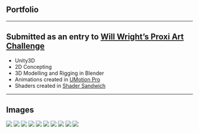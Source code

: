 ## Portfolio

---
Submitted as an entry to
[Will Wright’s Proxi Art Challenge](https://blog.unity.com/community/will-wrights-proxi-art-challenge)
---
* Unity3D
* 2D Concepting
* 3D Modelling and Rigging in Blender
* Animations created in [UMotion Pro](https://www.soxware.com/umotion/)
* Shaders created in [Shader Sandwich](https://assetstore.unity.com/packages/tools/visual-scripting/shader-sandwich-41290)
---
Images
---
<img src="images/Proxi Art Header.png?raw=true"/>
<img src="images/Proxi1.PNG?raw=true"/>
<img src="images/Proxi1_1.PNG?raw=true"/>
<img src="images/Proxi1_2.PNG?raw=true"/>
<img src="images/Proxi1_3.PNG?raw=true"/>
<img src="images/Proxi2.PNG?raw=true"/>
<img src="images/Proxi2_1.PNG?raw=true"/>
<img src="images/Proxi3.PNG?raw=true"/>
<img src="images/Proxi3_1.PNG?raw=true"/>
<img src="images/Proxi3_4.PNG?raw=true"/>
